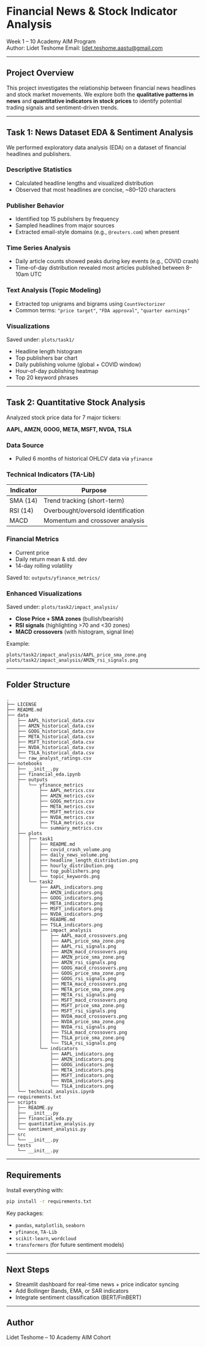 
# Financial News & Stock Indicator Analysis

Week 1 – 10 Academy AIM Program  
Author: Lidet Teshome
Email: lidet.teshome.aastu@gmail.com

---

## Project Overview

This project investigates the relationship between financial news headlines and stock market movements. We explore both the **qualitative patterns in news** and **quantitative indicators in stock prices** to identify potential trading signals and sentiment-driven trends.

---

## Task 1: News Dataset EDA & Sentiment Analysis

We performed exploratory data analysis (EDA) on a dataset of financial headlines and publishers.

### Descriptive Statistics

- Calculated headline lengths and visualized distribution
- Observed that most headlines are concise, ~80–120 characters

### Publisher Behavior

- Identified top 15 publishers by frequency
- Sampled headlines from major sources
- Extracted email-style domains (e.g., `@reuters.com`) when present

### Time Series Analysis

- Daily article counts showed peaks during key events (e.g., COVID crash)
- Time-of-day distribution revealed most articles published between 8–10am UTC

### Text Analysis (Topic Modeling)

- Extracted top unigrams and bigrams using `CountVectorizer`
- Common terms: `"price target"`, `"FDA approval"`, `"quarter earnings"`

### Visualizations

Saved under: `plots/task1/`

- Headline length histogram
- Top publishers bar chart
- Daily publishing volume (global + COVID window)
- Hour-of-day publishing heatmap
- Top 20 keyword phrases

---

## Task 2: Quantitative Stock Analysis

Analyzed stock price data for 7 major tickers:

**AAPL, AMZN, GOOG, META, MSFT, NVDA, TSLA**

### Data Source

- Pulled 6 months of historical OHLCV data via `yfinance`

### Technical Indicators (TA-Lib)

| Indicator | Purpose |
|----------|---------|
| SMA (14) | Trend tracking (short-term) |
| RSI (14) | Overbought/oversold identification |
| MACD     | Momentum and crossover analysis |

### Financial Metrics

- Current price
- Daily return mean & std. dev
- 14-day rolling volatility

Saved to: `outputs/yfinance_metrics/`

### Enhanced Visualizations

Saved under: `plots/task2/impact_analysis/`

- **Close Price + SMA zones** (bullish/bearish)
- **RSI signals** (highlighting >70 and <30 zones)
- **MACD crossovers** (with histogram, signal line)

Example:  
```
plots/task2/impact_analysis/AAPL_price_sma_zone.png
plots/task2/impact_analysis/AMZN_rsi_signals.png
```

---

## Folder Structure

```
.
├── LICENSE
├── README.md
├── data
│   ├── AAPL_historical_data.csv
│   ├── AMZN_historical_data.csv
│   ├── GOOG_historical_data.csv
│   ├── META_historical_data.csv
│   ├── MSFT_historical_data.csv
│   ├── NVDA_historical_data.csv
│   ├── TSLA_historical_data.csv
│   └── raw_analyst_ratings.csv
├── notebooks
│   ├── __init__.py
│   ├── financial_eda.ipynb
│   ├── outputs
│   │   └── yfinance_metrics
│   │       ├── AAPL_metrics.csv
│   │       ├── AMZN_metrics.csv
│   │       ├── GOOG_metrics.csv
│   │       ├── META_metrics.csv
│   │       ├── MSFT_metrics.csv
│   │       ├── NVDA_metrics.csv
│   │       ├── TSLA_metrics.csv
│   │       └── summary_metrics.csv
│   ├── plots
│   │   ├── task1
│   │   │   ├── README.md
│   │   │   ├── covid_crash_volume.png
│   │   │   ├── daily_news_volume.png
│   │   │   ├── headline_length_distribution.png
│   │   │   ├── hourly_distribution.png
│   │   │   ├── top_publishers.png
│   │   │   └── topic_keywords.png
│   │   └── task2
│   │       ├── AAPL_indicators.png
│   │       ├── AMZN_indicators.png
│   │       ├── GOOG_indicators.png
│   │       ├── META_indicators.png
│   │       ├── MSFT_indicators.png
│   │       ├── NVDA_indicators.png
│   │       ├── README.md
│   │       ├── TSLA_indicators.png
│   │       ├── impact_analysis
│   │       │   ├── AAPL_macd_crossovers.png
│   │       │   ├── AAPL_price_sma_zone.png
│   │       │   ├── AAPL_rsi_signals.png
│   │       │   ├── AMZN_macd_crossovers.png
│   │       │   ├── AMZN_price_sma_zone.png
│   │       │   ├── AMZN_rsi_signals.png
│   │       │   ├── GOOG_macd_crossovers.png
│   │       │   ├── GOOG_price_sma_zone.png
│   │       │   ├── GOOG_rsi_signals.png
│   │       │   ├── META_macd_crossovers.png
│   │       │   ├── META_price_sma_zone.png
│   │       │   ├── META_rsi_signals.png
│   │       │   ├── MSFT_macd_crossovers.png
│   │       │   ├── MSFT_price_sma_zone.png
│   │       │   ├── MSFT_rsi_signals.png
│   │       │   ├── NVDA_macd_crossovers.png
│   │       │   ├── NVDA_price_sma_zone.png
│   │       │   ├── NVDA_rsi_signals.png
│   │       │   ├── TSLA_macd_crossovers.png
│   │       │   ├── TSLA_price_sma_zone.png
│   │       │   └── TSLA_rsi_signals.png
│   │       └── indicators
│   │           ├── AAPL_indicators.png
│   │           ├── AMZN_indicators.png
│   │           ├── GOOG_indicators.png
│   │           ├── META_indicators.png
│   │           ├── MSFT_indicators.png
│   │           ├── NVDA_indicators.png
│   │           └── TSLA_indicators.png
│   └── technical_analysis.ipynb
├── requirements.txt
├── scripts
│   ├── README.py
│   ├── __init__.py
│   ├── financial_eda.py
│   ├── quantitative_analysis.py
│   └── sentiment_analysis.py
├── src
│   └── __init__.py
└── tests
    └── __init__.py

```

---

## Requirements

Install everything with:

```bash
pip install -r requirements.txt
```

Key packages:
- `pandas`, `matplotlib`, `seaborn`
- `yfinance`, `TA-Lib`
- `scikit-learn`, `wordcloud`
- `transformers` (for future sentiment models)

---

## Next Steps

- Streamlit dashboard for real-time news + price indicator syncing
- Add Bollinger Bands, EMA, or SAR indicators
- Integrate sentiment classification (BERT/FinBERT)

---

## Author

Lidet Teshome – 10 Academy AIM Cohort  
